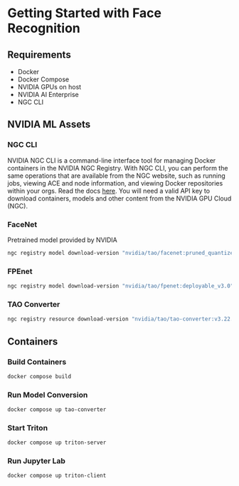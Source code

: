 # Getting Started with Face Recognition

## Requirements

- Docker
- Docker Compose
- NVIDIA GPUs on host
- NVIDIA AI Enterprise
- NGC CLI

## NVIDIA ML Assets

### NGC CLI

NVIDIA NGC CLI is a command-line interface tool for managing Docker containers in the NVIDIA NGC Registry. With NGC CLI, you can perform the same operations that are available from the NGC website, such as running jobs, viewing ACE and node information, and viewing Docker repositories within your orgs. Read the docs [here](https://docs.ngc.nvidia.com/cli/index.html). You will need a valid API key to download containers, models and other content from the NVIDIA GPU Cloud (NGC).

### FaceNet

Pretrained model provided by NVIDIA

```sh
ngc registry model download-version "nvidia/tao/facenet:pruned_quantized_v2.0.1" --dest facenet_model
```

### FPEnet

```sh
ngc registry model download-version "nvidia/tao/fpenet:deployable_v3.0" --dest fpenet_model
```

### TAO Converter

```sh
ngc registry resource download-version "nvidia/tao/tao-converter:v3.22.05_trt8.2_x86"
```

## Containers

### Build Containers

```sh
docker compose build
```

### Run Model Conversion

```sh
docker compose up tao-converter
```

### Start Triton

```sh
docker compose up triton-server
```

### Run Jupyter Lab

```sh
docker compose up triton-client
```
